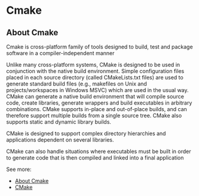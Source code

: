 # Cmake

## About Cmake
Cmake is cross-platform family of tools designed to build, test and package software in a compiler-independent manner

Unlike many cross-platform systems, CMake is designed to be used in conjunction with the native build environment.
Simple configuration files placed in each source directory (called CMakeLists.txt files) are used to generate standard
build files (e.g., makefiles on Unix and projects/workspaces in Windows MSVC) which are used in the usual way. CMake can
generate a native build environment that will compile source code, create libraries, generate wrappers and build
executables in arbitrary combinations. CMake supports in-place and out-of-place builds, and can therefore support
multiple builds from a single source tree. CMake also supports static and dynamic library builds.

CMake is designed to support complex directory hierarchies and applications dependent on several libraries.

CMake can also handle situations where executables must be built in order to generate code that is then compiled and
linked into a final application

See more:
- [About Cmake](https://cmake.org/overview/)
- [CMake](https://cmake.org/cmake/help/latest/manual/cmake.1.html)